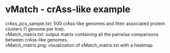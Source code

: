 vMatch - crAss-like example
===========================

crAss_pcs_sample.txt: 500 crAss-like genomes and their associated protein clusters (1 genome per line). <br />
vMatch_matrix.txt: output matrix containing all the pairwise comparisons between crAss-like genomes. <br />
vMatch_matrix.png: visualization of vMatch_matrix.txt with a heatmap <br />
